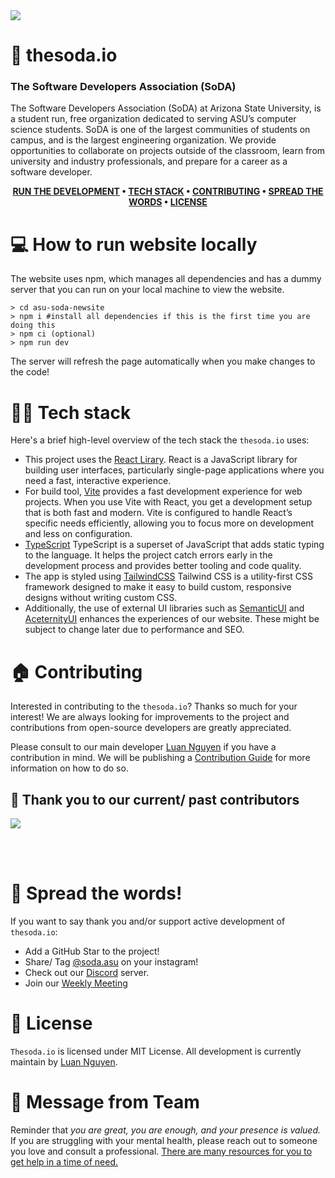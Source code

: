 <img src='https://img.shields.io/github/license/asusoda/asu-soda-newsite?style=for-the-badge'>

# 🚀 thesoda.io

### The Software Developers Association (SoDA)

The Software Developers Association (SoDA) at Arizona State University, is a student run, free organization dedicated to serving ASU’s computer science students. SoDA is one of the largest communities of students on campus, and is the largest engineering organization. We provide opportunities to collaborate on projects outside of the classroom, learn from university and industry professionals, and prepare for a career as a software developer.

<div align="center">

**[RUN THE DEVELOPMENT](https://github.com/asusoda/asu-soda-newsite#-how-to-run-website-locally) •
[TECH STACK](https://github.com/asusoda/asu-soda-newsite#-tech-stack) •
[CONTRIBUTING](https://github.com/asusoda/asu-soda-newsite#-contributing) •
[SPREAD THE WORDS](https://github.com/asusoda/asu-soda-newsite#-spread-the-word) •
[LICENSE](https://github.com/asusoda/asu-soda-newsite#-license)**

</div>

# 💻 How to run website locally

The website uses npm, which manages all dependencies and has a dummy server that you can run on your local machine to view the website.

```shell
> cd asu-soda-newsite
> npm i #install all dependencies if this is the first time you are doing this
> npm ci (optional)
> npm run dev
```

The server will refresh the page automatically when you make changes to the code!

# 👨‍💻 Tech stack

Here's a brief high-level overview of the tech stack the `thesoda.io` uses:

- This project uses the [React Lirary](https://react.dev/). React is a JavaScript library for building user interfaces, particularly single-page applications where you need a fast, interactive experience.
- For build tool, [Vite](https://vitejs.dev/guide/) provides a fast development experience for web projects. When you use Vite with React, you get a development setup that is both fast and modern. Vite is configured to handle React’s specific needs efficiently, allowing you to focus more on development and less on configuration.
- [TypeScript](https://www.typescriptlang.org/) TypeScript is a superset of JavaScript that adds static typing to the language. It helps the project catch errors early in the development process and provides better tooling and code quality.
- The app is styled using [TailwindCSS](https://tailwindcss.com/) Tailwind CSS is a utility-first CSS framework designed to make it easy to build custom, responsive designs without writing custom CSS.
- Additionally, the use of external UI libraries such as [SemanticUI](https://semantic-ui.com/) and [AceternityUI](https://ui.aceternity.com/) enhances the experiences of our website. These might be subject to change later due to performance and SEO.

# 🏠 Contributing

Interested in contributing to the `thesoda.io`? Thanks so much for your interest! We are always looking for improvements to the project and contributions from open-source developers are greatly appreciated.

Please consult to our main developer [Luan Nguyen](https://github.com/LuaanNguyen) if you have a contribution in mind. We will be publishing a [Contribution Guide](https://github.com/asusoda/asu-soda-newsite) for more information on how to do so.

## 💙 Thank you to our current/ past contributors

<a href="https://github.com/asusoda/asu-soda-newsite/graphs/contributors">
  <img src="https://contrib.rocks/image?repo=asusoda/asu-soda-newsite" />
</a>

<br><br/>

# 📣 Spread the words!

If you want to say thank you and/or support active development of `thesoda.io`:

- Add a GitHub Star to the project!
- Share/ Tag [@soda.asu](https://www.instagram.com/soda.asu/) on your instagram!
- Check out our [Discord](https://discord.com/invite/EsVNGqSd3Y) server.
- Join our [Weekly Meeting](https://asu.campuslabs.com/engage/organization/soda)

# 🪪 License

`Thesoda.io` is licensed under MIT License. All development is currently maintain by [Luan Nguyen](https://github.com/LuaanNguyen).

# 🥤 Message from Team

Reminder that _you are great, you are enough, and your presence is valued._ If you are struggling with your mental health, please reach out to someone you love and consult a professional. [There are many resources for you to get help in a time of need.](https://www.nimh.nih.gov/health/find-help)
